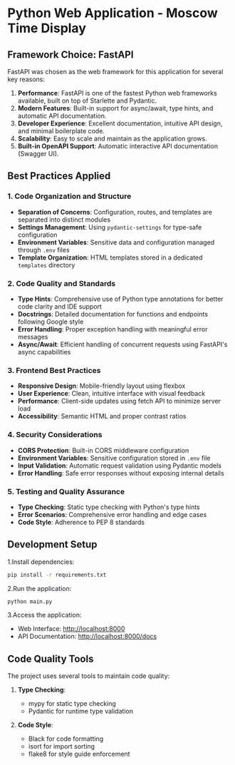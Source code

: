 # Python Web Application - Moscow Time Display

## Framework Choice: FastAPI

FastAPI was chosen as the web framework for this application for several key reasons:

1. **Performance**: FastAPI is one of the fastest Python web frameworks available, built on top of Starlette and Pydantic.
2. **Modern Features**: Built-in support for async/await, type hints, and automatic API documentation.
3. **Developer Experience**: Excellent documentation, intuitive API design, and minimal boilerplate code.
4. **Scalability**: Easy to scale and maintain as the application grows.
5. **Built-in OpenAPI Support**: Automatic interactive API documentation (Swagger UI).

## Best Practices Applied

### 1. Code Organization and Structure

- **Separation of Concerns**: Configuration, routes, and templates are separated into distinct modules
- **Settings Management**: Using `pydantic-settings` for type-safe configuration
- **Environment Variables**: Sensitive data and configuration managed through `.env` files
- **Template Organization**: HTML templates stored in a dedicated `templates` directory

### 2. Code Quality and Standards

- **Type Hints**: Comprehensive use of Python type annotations for better code clarity and IDE support
- **Docstrings**: Detailed documentation for functions and endpoints following Google style
- **Error Handling**: Proper exception handling with meaningful error messages
- **Async/Await**: Efficient handling of concurrent requests using FastAPI's async capabilities

### 3. Frontend Best Practices

- **Responsive Design**: Mobile-friendly layout using flexbox
- **User Experience**: Clean, intuitive interface with visual feedback
- **Performance**: Client-side updates using fetch API to minimize server load
- **Accessibility**: Semantic HTML and proper contrast ratios

### 4. Security Considerations

- **CORS Protection**: Built-in CORS middleware configuration
- **Environment Variables**: Sensitive configuration stored in `.env` file
- **Input Validation**: Automatic request validation using Pydantic models
- **Error Handling**: Safe error responses without exposing internal details

### 5. Testing and Quality Assurance

- **Type Checking**: Static type checking with Python's type hints
- **Error Scenarios**: Comprehensive error handling and edge cases
- **Code Style**: Adherence to PEP 8 standards

## Development Setup

1.Install dependencies:

```bash
pip install -r requirements.txt
```

2.Run the application:

```bash
python main.py
```

3.Access the application:

- Web Interface: <http://localhost:8000>
- API Documentation: <http://localhost:8000/docs>

## Code Quality Tools

The project uses several tools to maintain code quality:

1. **Type Checking**:
   - mypy for static type checking
   - Pydantic for runtime type validation

2. **Code Style**:
   - Black for code formatting
   - isort for import sorting
   - flake8 for style guide enforcement
